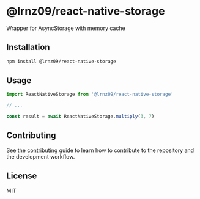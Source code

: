 # @lrnz09/react-native-storage

Wrapper for AsyncStorage with memory cache

## Installation

```sh
npm install @lrnz09/react-native-storage
```

## Usage

```js
import ReactNativeStorage from '@lrnz09/react-native-storage'

// ...

const result = await ReactNativeStorage.multiply(3, 7)
```

## Contributing

See the [contributing guide](CONTRIBUTING.md) to learn how to contribute to the repository and the development workflow.

## License

MIT
